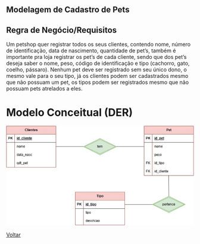 ## Modelagem de Cadastro de Pets

## Regra de Negócio/Requisitos
Um petshop quer registrar todos os seus clientes, contendo nome,  número de identificação, data de nascimento, quantidade de pet’s,  também é importante pra loja registrar os pet’s de cada cliente, sendo  que dos pet’s deseja saber o nome, peso, código de identificação e tipo  (cachorro, gato, coelho, pássaro). Nenhum pet deve ser registrado sem  seu único dono, o mesmo vale para o seu tipo, já os clientes podem ser  cadastrados mesmo que não possuam um pet, os tipos podem ser  registrados mesmo que não possuam pets atrelados a eles. 

# Modelo Conceitual (DER)
![Diagrama ER](../../Imagens/DER/petshop.jpg)

[Voltar](../../README.md)